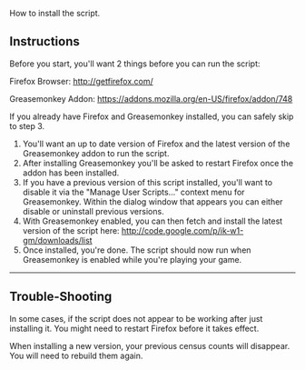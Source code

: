 How to install the script.

## Instructions ##
Before you start, you'll want 2 things before you can run the script:

Firefox Browser: http://getfirefox.com/

Greasemonkey Addon: https://addons.mozilla.org/en-US/firefox/addon/748

If you already have Firefox and Greasemonkey installed, you can safely skip to step 3.

  1. You'll want an up to date version of Firefox and the latest version of the Greasemonkey addon to run the script.
  1. After installing Greasemonkey you'll be asked to restart Firefox once the addon has been installed.
  1. If you have a previous version of this script installed, you'll want to disable it via the "Manage User Scripts..." context menu for Greasemonkey. Within the dialog window that appears you can either disable or uninstall previous versions.
  1. With Greasemonkey enabled, you can then fetch and install the latest version of the script here: http://code.google.com/p/ik-w1-gm/downloads/list
  1. Once installed, you're done. The script should now run when Greasemonkey is enabled while you're playing your game.


---


## Trouble-Shooting ##
In some cases, if the script does not appear to be working after just installing it. You might need to restart Firefox before it takes effect.

When installing a new version, your previous census counts will disappear. You will need to rebuild them again.